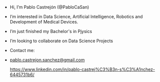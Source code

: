 - Hi, I’m Pablo Castrejón (@PabloCaSan)
- I’m interested in Data Science, Artificial Intelligence, Robotics and Development of Medical Devices.
- I’m just finished my Bachelor's in Pjysics 
- I’m looking to collaborate on Data Science Projects
- Contact me:
- 
  pablo.castrejon.sanchez@gmail.com
  
  https://www.linkedin.com/in/pablo-castrej%C3%B3n-s%C3%A1nchez-6445731b6/

<!---
PabloCaSan/PabloCaSan is a ✨ special ✨ repository because its `README.md` (this file) appears on your GitHub profile.
You can click the Preview link to take a look at your changes.
--->
